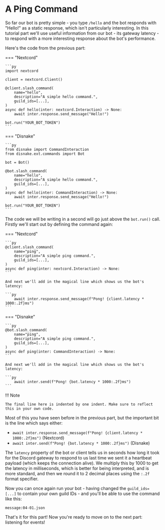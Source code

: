 # A Ping Command

So far our bot is pretty simple - you type `/hello` and the bot responds with "Hello!" as a static response, which isn't particularly interesting. In this tutorial part we'll use useful information from our bot - its gateway latency - to respond with a more interesting response about the bot's performance.

Here's the code from the previous part:

=== "Nextcord"

    ```py
    import nextcord

    client = nextcord.Client()

    @client.slash_command(
        name="hello",
        description="A simple hello command.",
        guild_ids=[...],
    )
    async def hello(inter: nextcord.Interaction) -> None:
        await inter.response.send_message("Hello!")

    bot.run("YOUR_BOT_TOKEN")
    ```

=== "Disnake"

    ```py
    from disnake import CommandInteraction
    from disnake.ext.commands import Bot

    bot = Bot()

    @bot.slash_command(
        name="hello",
        description="A simple hello command.",
        guild_ids=[...],
    )
    async def hello(inter: CommandInteraction) -> None:
        await inter.response.send_message("Hello!")

    bot.run("YOUR_BOT_TOKEN")
    ```

The code we will be writing in a second will go just above the `bot.run()` call. Firstly we'll start out by defining the command again:

=== "Nextcord"

    ```py
    @client.slash_command(
        name="ping",
        description="A simple ping command.",
        guild_ids=[...],
    )
    async def ping(inter: nextcord.Interaction) -> None:
    ```

    And next we'll add in the magical line which shows us the bot's latency:

    ```py
        await inter.response.send_message(f"Pong! {client.latency * 1000:.2f}ms")
    ```

=== "Disnake"

    ```py
    @bot.slash_command(
        name="ping",
        description="A simple ping command.",
        guild_ids=[...],
    )
    async def ping(inter: CommandInteraction) -> None:
    ```

    And next we'll add in the magical line which shows us the bot's latency:

    ```py
        await inter.send(f"Pong! {bot.latency * 1000:.2f}ms")
    ```

!!! Note

    The final line here is indented by one indent. Make sure to reflect this in your own code.

Most of this you have seen before in the previous part, but the important bit is the line which says either:

- `await inter.response.send_message(f"Pong! {client.latency * 1000:.2f}ms")` (Nextcord)
- `await inter.send(f"Pong! {bot.latency * 1000:.2f}ms")` (Disnake)

The `latency` property of the bot or client tells us in seconds how long it took for the Discord gateway to respond to us last time we sent it a heartbeat payload (which keeps the connection alive). We multiply this by 1000 to get the latency in milliseconds, which is better for being interpreted, and is more standard, and then we round it to 2 decimal places using the `:.2f` format specifier.

Now you can once again run your bot - having changed the `guild_ids=[...]` to contain your own guild IDs - and you'll be able to use the command like this:

```message
message:04-01.json
```

That's it for this part! Now you're ready to move on to the next part: listening for events!
